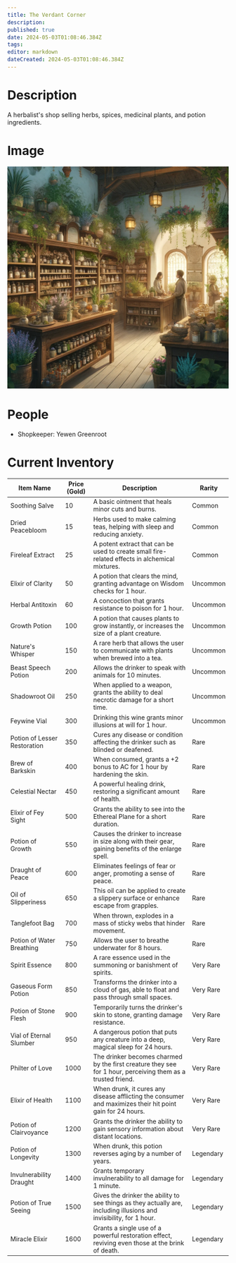 ```yaml
---
title: The Verdant Corner
description: 
published: true
date: 2024-05-03T01:08:46.384Z
tags: 
editor: markdown
dateCreated: 2024-05-03T01:08:46.384Z
---
```


# Description

A herbalist's shop selling herbs, spices, medicinal plants, and potion ingredients.

# Image
![the_verdant_corner.webp](/places/the_verdant_corner.webp)

# People
- Shopkeeper:  Yewen Greenroot
# Current Inventory

| Item Name                        | Price (Gold) | Description                                                                                       | Rarity        |
|----------------------------------|--------------|---------------------------------------------------------------------------------------------------|---------------|
| Soothing Salve                   | 10           | A basic ointment that heals minor cuts and burns.                                                 | Common        |
| Dried Peacebloom                 | 15           | Herbs used to make calming teas, helping with sleep and reducing anxiety.                         | Common        |
| Fireleaf Extract                 | 25           | A potent extract that can be used to create small fire-related effects in alchemical mixtures.    | Common        |
| Elixir of Clarity                | 50           | A potion that clears the mind, granting advantage on Wisdom checks for 1 hour.                    | Uncommon      |
| Herbal Antitoxin                 | 60           | A concoction that grants resistance to poison for 1 hour.                                         | Uncommon      |
| Growth Potion                    | 100          | A potion that causes plants to grow instantly, or increases the size of a plant creature.         | Uncommon      |
| Nature's Whisper                 | 150          | A rare herb that allows the user to communicate with plants when brewed into a tea.               | Uncommon      |
| Beast Speech Potion              | 200          | Allows the drinker to speak with animals for 10 minutes.                                          | Uncommon      |
| Shadowroot Oil                   | 250          | When applied to a weapon, grants the ability to deal necrotic damage for a short time.             | Uncommon      |
| Feywine Vial                     | 300          | Drinking this wine grants minor illusions at will for 1 hour.                                     | Uncommon      |
| Potion of Lesser Restoration     | 350          | Cures any disease or condition affecting the drinker such as blinded or deafened.                  | Rare          |
| Brew of Barkskin                 | 400          | When consumed, grants a +2 bonus to AC for 1 hour by hardening the skin.                          | Rare          |
| Celestial Nectar                 | 450          | A powerful healing drink, restoring a significant amount of health.                               | Rare          |
| Elixir of Fey Sight              | 500          | Grants the ability to see into the Ethereal Plane for a short duration.                            | Rare          |
| Potion of Growth                 | 550          | Causes the drinker to increase in size along with their gear, gaining benefits of the enlarge spell.| Rare          |
| Draught of Peace                 | 600          | Eliminates feelings of fear or anger, promoting a sense of peace.                                 | Rare          |
| Oil of Slipperiness              | 650          | This oil can be applied to create a slippery surface or enhance escape from grapples.             | Rare          |
| Tanglefoot Bag                   | 700          | When thrown, explodes in a mass of sticky webs that hinder movement.                              | Rare          |
| Potion of Water Breathing        | 750          | Allows the user to breathe underwater for 8 hours.                                                | Rare          |
| Spirit Essence                   | 800          | A rare essence used in the summoning or banishment of spirits.                                    | Very Rare     |
| Gaseous Form Potion              | 850          | Transforms the drinker into a cloud of gas, able to float and pass through small spaces.           | Very Rare     |
| Potion of Stone Flesh            | 900          | Temporarily turns the drinker's skin to stone, granting damage resistance.                         | Very Rare     |
| Vial of Eternal Slumber          | 950          | A dangerous potion that puts any creature into a deep, magical sleep for 24 hours.                 | Very Rare     |
| Philter of Love                 | 1000         | The drinker becomes charmed by the first creature they see for 1 hour, perceiving them as a trusted friend. | Very Rare     |
| Elixir of Health                 | 1100         | When drunk, it cures any disease afflicting the consumer and maximizes their hit point gain for 24 hours.| Very Rare     |
| Potion of Clairvoyance           | 1200         | Grants the drinker the ability to gain sensory information about distant locations.                | Very Rare     |
| Potion of Longevity              | 1300         | When drunk, this potion reverses aging by a number of years.                                      | Legendary     |
| Invulnerability Draught          | 1400         | Grants temporary invulnerability to all damage for 1 minute.                                      | Legendary     |
| Potion of True Seeing            | 1500         | Gives the drinker the ability to see things as they actually are, including illusions and invisibility, for 1 hour.| Legendary     |
| Miracle Elixir                   | 1600         | Grants a single use of a powerful restoration effect, reviving even those at the brink of death.   | Legendary     |
